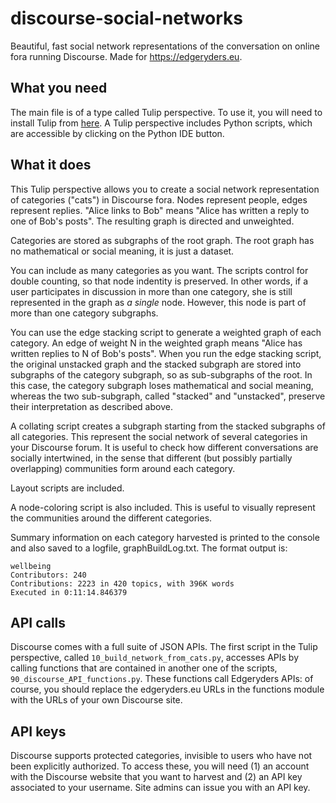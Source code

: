 # discourse-social-networks
Beautiful, fast social network representations of the conversation on online fora running Discourse. Made for https://edgeryders.eu. 


## What you need

The main file is of a type called Tulip perspective. To use it, you will need to install Tulip from [here](https://tulip.labri.fr/TulipDrupal/). A Tulip perspective includes Python scripts, which are accessible by clicking on the Python IDE button.

## What it does

This Tulip perspective allows you to create a social network representation of categories ("cats") in Discourse fora. Nodes represent people, edges represent replies. "Alice links to Bob" means "Alice has written a reply to one of Bob's posts". The resulting graph is directed and unweighted.

Categories are stored as subgraphs of the root graph. The root graph has no mathematical or social meaning, it is just a dataset. 

You can include as many categories as you want. The scripts control for double counting, so that node indentity is preserved. In other words, if a user participates in discussion in more than one category, she is still represented in the graph as *a single* node. However, this node is part of more than one category subgraphs. 

You can use the edge stacking script to generate a weighted graph of each category. An edge of weight N in the weighted graph means "Alice has written replies to N of Bob's posts". When you run the edge stacking script, the original unstacked graph and the stacked subgraph are stored into subgraphs of the category subgraph, so as sub-subgraphs of the root. In this case, the category subgraph loses mathematical and social meaning, whereas the two sub-subgraph, called "stacked" and "unstacked", preserve their interpretation as described above. 

A collating script creates a subgraph starting from the stacked subgraphs of all categories. This represent the social network of several categories in your Discourse forum. It is useful to check how different conversations are socially intertwined, in the sense that different (but possibly partially overlapping) communities form around each category. 

Layout scripts are included.

A node-coloring script is also included. This is useful to visually represent the communities around the different categories. 

Summary information on each category harvested is printed to the console and also saved to a logfile, graphBuildLog.txt. The format output is:

	wellbeing
	Contributors: 240
	Contributions: 2223 in 420 topics, with 396K words
	Executed in 0:11:14.846379


## API calls

Discourse comes with a full suite of JSON APIs. The first script in the Tulip perspective, called `10_build_network_from_cats.py`, accesses APIs by calling functions that are contained in another one of the scripts, `90_discourse_API_functions.py`. These functions call Edgeryders APIs: of course, you should replace the edgeryders.eu URLs in the functions module with the URLs of your own Discourse site.

## API keys

Discourse supports protected categories, invisible to users who have not been explicitly authorized. To access these, you will need (1) an account with the Discourse website that you want to harvest and (2) an API key associated to your username. Site admins can issue you with an API key. 